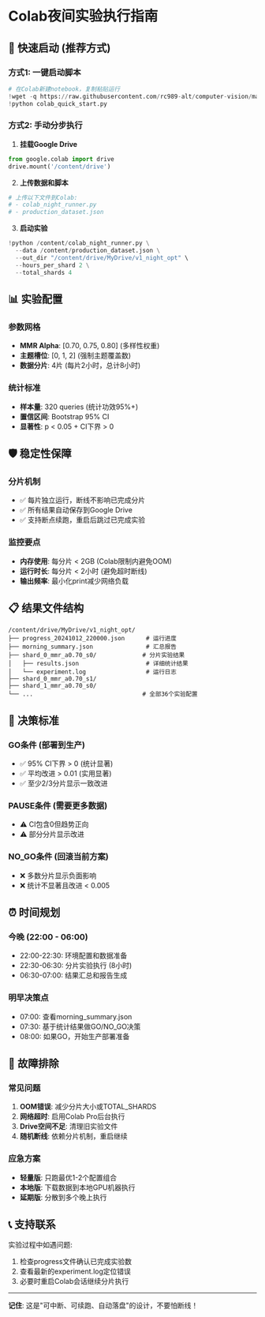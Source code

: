 # Colab夜间实验执行指南

## 🚀 快速启动 (推荐方式)

### 方式1: 一键启动脚本
```python
# 在Colab新建notebook，复制粘贴运行
!wget -q https://raw.githubusercontent.com/rc989-alt/computer-vision/main/colab_quick_start.py
!python colab_quick_start.py
```

### 方式2: 手动分步执行

1. **挂载Google Drive**
```python
from google.colab import drive
drive.mount('/content/drive')
```

2. **上传数据和脚本**
```python
# 上传以下文件到Colab:
# - colab_night_runner.py
# - production_dataset.json
```

3. **启动实验**
```python
!python /content/colab_night_runner.py \
  --data /content/production_dataset.json \
  --out_dir "/content/drive/MyDrive/v1_night_opt" \
  --hours_per_shard 2 \
  --total_shards 4
```

## 📊 实验配置

### 参数网格
- **MMR Alpha**: [0.70, 0.75, 0.80] (多样性权重)
- **主题槽位**: [0, 1, 2] (强制主题覆盖数)
- **数据分片**: 4片 (每片2小时，总计8小时)

### 统计标准
- **样本量**: 320 queries (统计功效95%+)
- **置信区间**: Bootstrap 95% CI
- **显著性**: p < 0.05 + CI下界 > 0

## 🛡️ 稳定性保障

### 分片机制
- ✅ 每片独立运行，断线不影响已完成分片
- ✅ 所有结果自动保存到Google Drive
- ✅ 支持断点续跑，重启后跳过已完成实验

### 监控要点
- **内存使用**: 每分片 < 2GB (Colab限制内避免OOM)
- **运行时长**: 每分片 < 2小时 (避免超时断线)  
- **输出频率**: 最小化print减少网络负载

## 📋 结果文件结构

```
/content/drive/MyDrive/v1_night_opt/
├── progress_20241012_220000.json      # 运行进度
├── morning_summary.json               # 汇总报告
├── shard_0_mmr_a0.70_s0/             # 分片实验结果
│   ├── results.json                   # 详细统计结果
│   └── experiment.log                 # 运行日志
├── shard_0_mmr_a0.70_s1/
├── shard_1_mmr_a0.70_s0/
└── ...                               # 全部36个实验配置
```

## 🎯 决策标准

### GO条件 (部署到生产)
- ✅ 95% CI下界 > 0 (统计显著)
- ✅ 平均改进 > 0.01 (实用显著)
- ✅ 至少2/3分片显示一致改进

### PAUSE条件 (需要更多数据)
- ⚠️ CI包含0但趋势正向
- ⚠️ 部分分片显示改进

### NO_GO条件 (回滚当前方案)
- ❌ 多数分片显示负面影响
- ❌ 统计不显著且改进 < 0.005

## ⏰ 时间规划

### 今晚 (22:00 - 06:00)
- 22:00-22:30: 环境配置和数据准备
- 22:30-06:30: 分片实验执行 (8小时)
- 06:30-07:00: 结果汇总和报告生成

### 明早决策点
- 07:00: 查看morning_summary.json
- 07:30: 基于统计结果做GO/NO_GO决策
- 08:00: 如果GO，开始生产部署准备

## 🔧 故障排除

### 常见问题
1. **OOM错误**: 减少分片大小或TOTAL_SHARDS
2. **网络超时**: 启用Colab Pro后台执行
3. **Drive空间不足**: 清理旧实验文件
4. **随机断线**: 依赖分片机制，重启继续

### 应急方案
- **轻量版**: 只跑最优1-2个配置组合
- **本地版**: 下载数据到本地GPU机器执行
- **延期版**: 分散到多个晚上执行

## 📞 支持联系

实验过程中如遇问题:
1. 检查progress文件确认已完成实验数
2. 查看最新的experiment.log定位错误
3. 必要时重启Colab会话继续分片执行

---
**记住**: 这是"可中断、可续跑、自动落盘"的设计，不要怕断线！